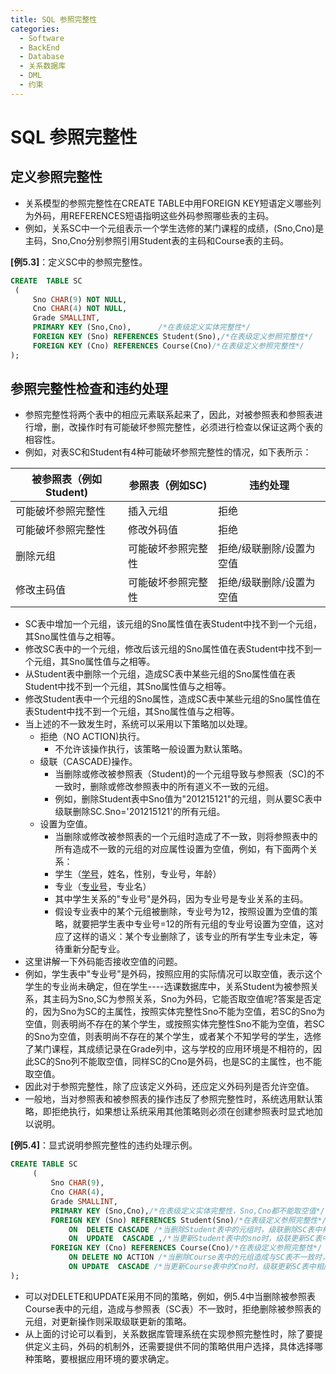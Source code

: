 ```yaml
---
title: SQL 参照完整性
categories:
  - Software
  - BackEnd
  - Database
  - 关系数据库
  - DML
  - 约束
---
```

# SQL 参照完整性

## 定义参照完整性

- 关系模型的参照完整性在CREATE TABLE中用FOREIGN KEY短语定义哪些列为外码，用REFERENCES短语指明这些外码参照哪些表的主码。
- 例如，关系SC中一个元组表示一个学生选修的某门课程的成绩，(Sno,Cno)是主码，Sno,Cno分别参照引用Student表的主码和Course表的主码。

**[例5.3]**：定义SC中的参照完整性。

```sql
CREATE  TABLE SC
 (
     Sno CHAR(9) NOT NULL,
     Cno CHAR(4) NOT NULL,
     Grade SMALLINT,
     PRIMARY KEY (Sno,Cno),      /*在表级定义实体完整性*/
     FOREIGN KEY (Sno) REFERENCES Student(Sno),/*在表级定义参照完整性*/
     FOREIGN KEY (Cno) REFERENCES Course(Cno)/*在表级定义参照完整性*/
);
```

## 参照完整性检查和违约处理

- 参照完整性将两个表中的相应元素联系起来了，因此，对被参照表和参照表进行增，删，改操作时有可能破坏参照完整性，必须进行检查以保证这两个表的相容性。
- 例如，对表SC和Student有4种可能破坏参照完整性的情况，如下表所示：

| 被参照表（例如Student) | 参照表（例如SC)     | 违约处理                 |
| --------------------- | ------------------ | ------------------------ |
| 可能破坏参照完整性    | 插入元组           | 拒绝                     |
| 可能破坏参照完整性    | 修改外码值         | 拒绝                     |
| 删除元组              | 可能破坏参照完整性 | 拒绝/级联删除/设置为空值 |
| 修改主码值            | 可能破坏参照完整性 | 拒绝/级联删除/设置为空值 |

- SC表中增加一个元组，该元组的Sno属性值在表Student中找不到一个元组，其Sno属性值与之相等。
- 修改SC表中的一个元组，修改后该元组的Sno属性值在表Student中找不到一个元组，其Sno属性值与之相等。
- 从Student表中删除一个元组，造成SC表中某些元组的Sno属性值在表Student中找不到一个元组，其Sno属性值与之相等。
- 修改Student表中一个元组的Sno属性，造成SC表中某些元组的Sno属性值在表Student中找不到一个元组，其Sno属性值与之相等。
- 当上述的不一致发生时，系统可以采用以下策略加以处理。
    - 拒绝（NO ACTION)执行。
        - 不允许该操作执行，该策略一般设置为默认策略。
    - 级联（CASCADE)操作。
        - 当删除或修改被参照表（Student)的一个元组导致与参照表（SC)的不一致时，删除或修改参照表中的所有道义不一致的元组。
        - 例如，删除Student表中Sno值为"201215121"的元组，则从要SC表中级联删除SC.Sno='201215121'的所有元组。
    - 设置为空值。
        - 当删除或修改被参照表的一个元组时造成了不一致，则将参照表中的所有造成不一致的元组的对应属性设置为空值，例如，有下面两个关系：
        - 学生（<u>学号</u>，姓名，性别，专业号，年龄）
        - 专业（<u>专业号</u>，专业名）
        - 其中学生关系的"专业号"是外码，因为专业号是专业关系的主码。
        - 假设专业表中的某个元组被删除，专业号为12，按照设置为空值的策略，就要把学生表中专业号=12的所有元组的专业号设置为空值，这对应了这样的语义：某个专业删除了，该专业的所有学生专业未定，等待重新分配专业。
- 这里讲解一下外码能否接收空值的问题。
- 例如，学生表中"专业号"是外码，按照应用的实际情况可以取空值，表示这个学生的专业尚未确定，但在学生----选课数据库中，关系Student为被参照关系，其主码为Sno,SC为参照关系，Sno为外码，它能否取空值呢?答案是否定的，因为Sno为SC的主属性，按照实体完整性Sno不能为空值，若SC的Sno为空值，则表明尚不存在的某个学生，或按照实体完整性Sno不能为空值，若SC的Sno为空值，则表明尚不存在的某个学生，或者某个不知学号的学生，选修了某门课程，其成绩记录在Grade列中，这与学校的应用环境是不相符的，因此SC的Sno列不能取空值，同样SC的Cno是外码，也是SC的主属性，也不能取空值。
- 因此对于参照完整性，除了应该定义外码，还应定义外码列是否允许空值。
- 一般地，当对参照表和被参照表的操作违反了参照完整性时，系统选用默认策略，即拒绝执行，如果想让系统采用其他策略则必须在创建参照表时显式地加以说明。

**[例5.4]**：显式说明参照完整性的违约处理示例。

```sql
CREATE TABLE SC
     (
         Sno CHAR(9),
         Cno CHAR(4),
         Grade SMALLINT,
         PRIMARY KEY (Sno,Cno),/*在表级定义实体完整性，Sno,Cno都不能取空值*/
         FOREIGN KEY (Sno) REFERENCES Student(Sno)/*在表级定义参照完整性*/
             ON  DELETE CASCADE /*当删除Student表中的元组时，级联删除SC表中相应元组*/
             ON  UPDATE  CASCADE ,/*当更新Student表中的sno时，级联更新SC表中的相应的元组*/
         FOREIGN KEY (Cno) REFERENCES Course(Cno)/*在表级定义参照完整性*/
             ON DELETE NO ACTION /*当删除Course表中的元组造成与SC表不一致时，拒绝删除*/
             ON UPDATE  CASCADE /*当更新Course表中的Cno时，级联更新SC表中相应的元组*/
);
```

- 可以对DELETE和UPDATE采用不同的策略，例如，例5.4中当删除被参照表Course表中的元组，造成与参照表（SC表）不一致时，拒绝删除被参照表的元组，对更新操作则采取级联更新的策略。
- 从上面的讨论可以看到，关系数据库管理系统在实现参照完整性时，除了要提供定义主码，外码的机制外，还需要提供不同的策略供用户选择，具体选择哪种策略，要根据应用环境的要求确定。